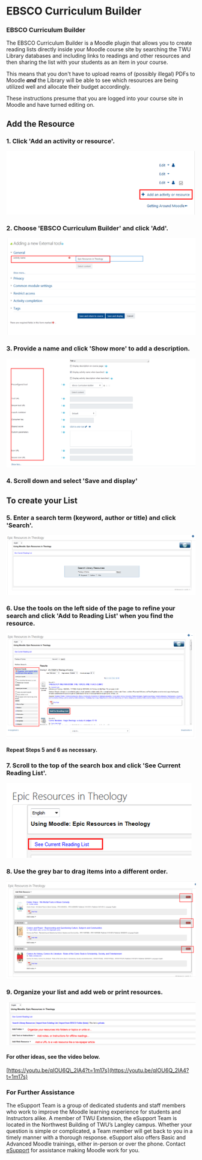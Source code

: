 # EBSCO Curriculum Builder

### EBSCO Curriculum Builder

The EBSCO Curriculum Builder is a Moodle plugin that allows you to create reading lists directly inside your Moodle course site by searching the TWU Library databases and including links to readings and other resources and then sharing the list with your students as an item in your course.

This means that you don't have to upload reams of \(possibly illegal\) PDFs to Moodle _**and**_ the Library will be able to see which resources are being utilized well and allocate their budget accordingly.

These instructions presume that you are logged into your course site in Moodle and have turned editing on.

## Add the Resource

### 1. Click 'Add an activity or resource'.

![](/assets/ebsco-resource-1.png)

### 2. Choose 'EBSCO Curriculum Builder' and click 'Add'.

![](/assets/ebsco-resource-2.png)

### 3. Provide a name and click 'Show more' to add a description.

![](/assets/ebsco-resource-3.png)

### 4. Scroll down and select 'Save and display'


## To create your List

### 5. Enter a search term \(keyword, author or title\) and click 'Search'.

![](/assets/ebsco-resource-4.png)

### 6. Use the tools on the left side of the page to refine your search and click 'Add to Reading List' when you find the resource.

![](/assets/ebsco-resource-5.png)

#### Repeat Steps 5 and 6 as necessary.

### 7. Scroll to the top of the search box and click 'See Current Reading List'.

![](/assets/ebsco-resource-6.png)

### 8. Use the grey bar to drag items into a different order.

![](/assets/ebsco-resource-7.png)

### 9. Organize your list and add web or print resources.

![](/assets/ebsco-resource-8.png)


#### For other ideas, see the video below.
[https://youtu.be/qIOU6Q\_2lA4?t=1m17s](https://youtu.be/qIOU6Q_2lA4?t=1m17s)



### For Further Assistance
The eSupport Team is a group of dedicated students and staff members who work to improve the Moodle learning experience for students and Instructors alike. A member of TWU Extension, the eSupport Team is located in the Northwest Building of TWU’s Langley campus. Whether your question is simple or complicated, a Team member will get back to you in a timely manner with a thorough response. eSupport also offers Basic and Advanced Moodle trainings, either in-person or over the phone. Contact [eSupport](https://trinitywestern.teamdynamix.com/TDClient/Requests/ServiceDet?ID=16141) for assistance making Moodle work for you.
